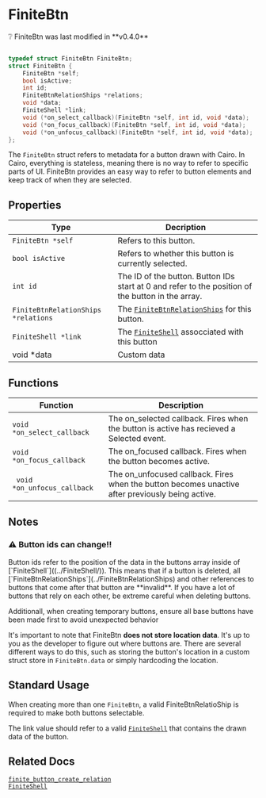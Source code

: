 # FiniteBtn

<div class="alert alert-info part text-info">
❔ FiniteBtn was last modified in **v0.4.0**
</div>

```c

typedef struct FiniteBtn FiniteBtn;
struct FiniteBtn {
    FiniteBtn *self;
    bool isActive;
    int id;
    FiniteBtnRelationShips *relations;
    void *data;
    FiniteShell *link;
    void (*on_select_callback)(FiniteBtn *self, int id, void *data);
    void (*on_focus_callback)(FiniteBtn *self, int id, void *data);
    void (*on_unfocus_callback)(FiniteBtn *self, int id, void *data);
};
```

The `FiniteBtn` struct refers to metadata for a button drawn with Cairo. In Cairo, everything is stateless, meaning there is no way to refer to specific parts of UI. FiniteBtn provides an easy way to refer to button elements and keep track of when they are selected.

## Properties

| Type                           | Decription                                                                             |
| ------------------------------ | -------------------------------------------------------------------------------------- |
|`FiniteBtn *self`|Refers to this button.|
|`bool isActive`|Refers to whether this button is currently selected.|
|`int id`|The ID of the button. Button IDs start at 0 and refer to the position of the button in the array.|
|`FiniteBtnRelationShips *relations`|The [`FiniteBtnRelationShips`](../FiniteBtnRelationShips) for this button.|
|`FiniteShell *link`|The [`FiniteShell`](../FiniteShell/) assocciated with this button|
|void *data|Custom data|

## Functions
|Function|Description|
| ------------------------------ | -------------------------------------------------------------------------------------- |
|`void *on_select_callback`|The on_selected callback. Fires when the button is active has recieved a Selected event.|
|`void *on_focus_callback`|The on_focused callback. Fires when the button becomes active.|
|` void *on_unfocus_callback`|The on_unfocused callback. Fires when the button becomes unactive after previously being active.|

## Notes

<div class="alert alert-warning part text-warning">
<h3> ⚠ Button ids can change!! </h3>
Button ids refer to the position of the data in the buttons array inside of [`FiniteShell`]((../FiniteShell/)). This means that if a button is deleted, all [`FiniteBtnRelationShips`](../FiniteBtnRelationShips) and other references to buttons that come after that button are **invalid**. If you have a lot of buttons that rely on each other, be extreme careful when deleting buttons.

Additionall, when creating temporary buttons, ensure all base buttons have been made first to avoid unexpected behavior
</div>

It's important to note that FiniteBtn **does not store location data**. It's up to you as the developer to figure out where buttons are. There are several different ways to do this, such as storing the button's location in a custom struct store in `FiniteBtn.data` or simply hardcoding the location.

## Standard Usage
When creating more than one `FiniteBtn`, a valid FiniteBtnRelatioShip is required to make both buttons selectable.

The link value should refer to a valid [`FiniteShell`]((../FiniteShell/)) that contains the drawn data of the button.

## Related Docs
[`finite_button_create_relation`]()<br>
[`FiniteShell`](../FiniteShell/)